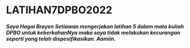 # LATIHAN7DPBO2022
##### Saya Hagai Brayen Setiawan mengerjakan latihan 5 dalam mata kuliah DPBO untuk keberkahanNya maka saya tidak melakukan kecurangan seperti yang telah dispesifikasikan. Aamiin.

